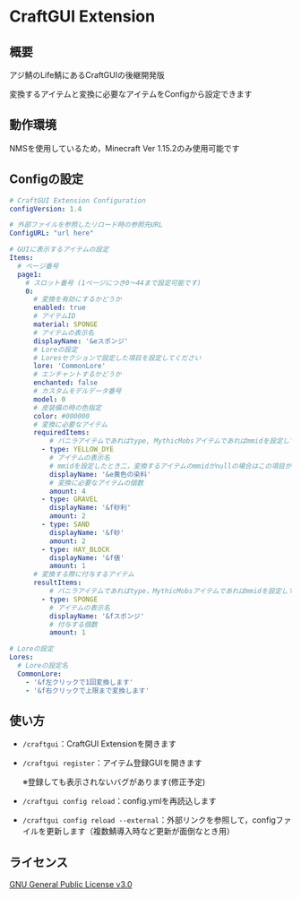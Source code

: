 # CraftGUI Extension

## 概要
アジ鯖のLife鯖にあるCraftGUIの後継開発版

変換するアイテムと変換に必要なアイテムをConfigから設定できます

## 動作環境
NMSを使用しているため，Minecraft Ver 1.15.2のみ使用可能です

## Configの設定
```yaml
# CraftGUI Extension Configuration
configVersion: 1.4

# 外部ファイルを参照したリロード時の参照先URL
ConfigURL: "url here"

# GUIに表示するアイテムの設定
Items:
  # ページ番号
  page1:
    # スロット番号 (1ページにつき0～44まで設定可能です)
    0:
      # 変換を有効にするかどうか
      enabled: true
      # アイテムID
      material: SPONGE
      # アイテムの表示名
      displayName: '&eスポンジ'
      # Loreの設定
      # Loresセクションで設定した項目を設定してください
      lore: 'CommonLore'
      # エンチャントするかどうか
      enchanted: false
      # カスタムモデルデータ番号
      model: 0
      # 皮装備の時の色指定
      color: #000000
      # 変換に必要なアイテム
      requiredItems:
          # バニラアイテムであればtype, MythicMobsアイテムであればmmidを設定してください
        - type: YELLOW_DYE
          # アイテムの表示名
          # mmidを設定したとき二，変換するアイテムのmmidがnullの場合はこの項目が使用されます
          displayName: '&e黄色の染料'
          # 変換に必要なアイテムの個数
          amount: 4
        - type: GRAVEL
          displayName: '&f砂利'
          amount: 2
        - type: SAND
          displayName: '&f砂'
          amount: 2
        - type: HAY_BLOCK
          displayName: '&f俵'
          amount: 1
      # 変換する際に付与するアイテム
      resultItems:
          # バニラアイテムであればtype，MythicMobsアイテムであればmmidを設定してください
        - type: SPONGE
          # アイテムの表示名
          displayName: '&fスポンジ'
          # 付与する個数
          amount: 1

# Loreの設定
Lores:
  # Loreの設定名
  CommonLore:
    - '&f左クリックで1回変換します'
    - '&f右クリックで上限まで変換します'
```

## 使い方
- `/craftgui`：CraftGUI Extensionを開きます

- `/craftgui register`：アイテム登録GUIを開きます

  ※登録しても表示されないバグがあります(修正予定)

- `/craftgui config reload`：config.ymlを再読込します

- `/craftgui config reload --external`：外部リンクを参照して，configファイルを更新します（複数鯖導入時など更新が面倒なとき用）

## ライセンス
[GNU General Public License v3.0](LICENSE)

